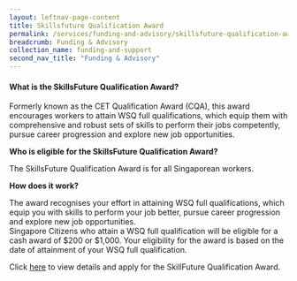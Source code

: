 ```yaml
---
layout: leftnav-page-content 
title: Skillsfuture Qualification Award
permalink: /services/funding-and-advisory/skillsfuture-qualification-award
breadcrumb: Funding & Advisory 
collection_name: funding-and-support
second_nav_title: "Funding & Advisory"
---
```


<h4>What is the SkillsFuture Qualification Award?</h4>
<p>Formerly known as the CET Qualification Award (CQA), this award encourages workers to attain WSQ full qualifications, which equip them with comprehensive 
and robust sets of skills to perform their jobs competently, pursue career progression and explore new job opportunities.</p>

<b>Who is eligible for the SkillsFuture Qualification Award?</b>
<p>The SkillsFuture Qualification Award is for all Singaporean workers.</p>

<b>How does it work?</b>
<p>The award recognises your effort in attaining WSQ full qualifications, which equip you with skills to perform your job better, pursue career progression and 
explore new job opportunities.<br>Singapore Citizens who attain a WSQ full qualification will be eligible for a cash award of $200 or $1,000.
Your eligibility for the award is based on the date of attainment of your WSQ full qualification.</p>

<p>Click <a href="https://programmes.myskillsfuture.sg/QualificationAward/ProgrammeDetails.aspx">here</a> to view details and apply for the SkillFuture Qualification Award.</p>
